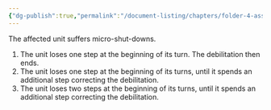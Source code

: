 ```yaml
---
{"dg-publish":true,"permalink":"/document-listing/chapters/folder-4-assembly/weapon-new-folder-main/damage-tags-folder/tag-emp-debilitations/debilitation-4/"}
---
```


The affected unit suffers micro-shut-downs.
1. The unit loses one step at the beginning of its turn. The debilitation then ends.
2. The unit loses one step at the beginning of its turns, until it spends an additional step correcting the debilitation.
3. The unit loses two steps at the beginning of its turns, until it spends an additional step correcting the debilitation.
